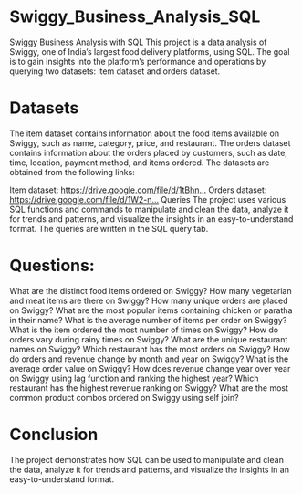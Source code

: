 # Swiggy_Business_Analysis_SQL
Swiggy Business Analysis with SQL
This project is a data analysis of Swiggy, one of India’s largest food delivery platforms, using SQL. The goal is to gain insights into the platform’s performance and operations by querying two datasets: item dataset and orders dataset.

# Datasets
The item dataset contains information about the food items available on Swiggy, such as name, category, price, and restaurant. The orders dataset contains information about the orders placed by customers, such as date, time, location, payment method, and items ordered. The datasets are obtained from the following links:

Item dataset: https://drive.google.com/file/d/1tBhn…
Orders dataset: https://drive.google.com/file/d/1W2-n…
Queries
The project uses various SQL functions and commands to manipulate and clean the data, analyze it for trends and patterns, and visualize the insights in an easy-to-understand format. The queries are written in the SQL query tab.

# Questions:
What are the distinct food items ordered on Swiggy?
How many vegetarian and meat items are there on Swiggy?
How many unique orders are placed on Swiggy?
What are the most popular items containing chicken or paratha in their name?
What is the average number of items per order on Swiggy?
What is the item ordered the most number of times on Swiggy?
How do orders vary during rainy times on Swiggy?
What are the unique restaurant names on Swiggy?
Which restaurant has the most orders on Swiggy?
How do orders and revenue change by month and year on Swiggy?
What is the average order value on Swiggy?
How does revenue change year over year on Swiggy using lag function and ranking the highest year?
Which restaurant has the highest revenue ranking on Swiggy?
What are the most common product combos ordered on Swiggy using self join?

# Conclusion
 The project demonstrates how SQL can be used to manipulate and clean the data, analyze it for trends and patterns, and visualize the insights in an easy-to-understand format.
